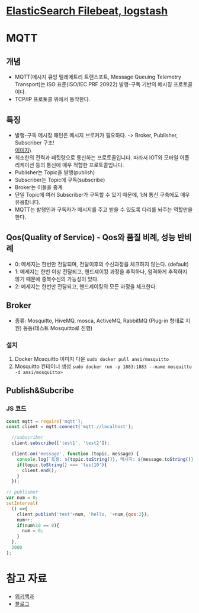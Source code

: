 # [ElasticSearch Filebeat, logstash](https://findstar.pe.kr/2018/05/28/install-and_configuration-filebeat-logstash/)


# MQTT

## 개념
- MQTT(메시지 큐잉 텔레메트리 트랜스포트, Message Queuing Telemetry Transport)는 ISO 표준(ISO/IEC PRF 20922) 발행-구독 기반의 메시징 프로토콜이다.
- TCP/IP 프로토콜 위에서 동작한다. 
## 특징
- 발행-구독 메시징 패턴은 메시지 브로커가 필요하다. -> Broker, Publisher, Subscriber 구조!\
[이미지](https://user-images.githubusercontent.com/64191382/111421929-280cb200-8731-11eb-87be-ffabc64cfe53.png)\
- 최소한의 전력과 패킷량으로 통신하는 프로토콜입니다. 따라서 IOT와 모바일 어플리케이션 등의 통신에 매우 적합한 프로토콜입니다.
- Publisher는 Topic을 발행(publish)
- Subscriber는 Topic에 구독(subscribe)
- Broker는 이들을 중계
- 단일 Topic에 여러 Subscriber가 구독할 수 있기 때문에, 1:N 통신 구축에도 매우 유용합니다.
- MQTT는 발행인과 구독자가 메시지를 주고 받을 수 있도록 다리를 놔주는 역할만을 한다.
## Qos(Quality of Service) - Qos와 품질 비례, 성능 반비례 
- 0: 메세지는 한번만 전달되며, 전달이후의 수신과정을 체크하지 않는다. (default)
- 1: 메세지는 한번 이상 전달되고, 핸드셰이킹 과정을 추적하나, 엄격하게 추적하지 않기 때문에 중복수신의 가능성이 있다.
- 2: 메세지는 한번만 전달되고, 핸드셰이킹의 모든 과정을 체크한다.

## Broker
- 종류: Mosquitto, HiveMQ, mosca, ActiveMQ, RabbitMQ (Plug-in 형태로 지원) 등등(테스트 Mosquitto로 진행)
### 설치
1. Docker Mosquitto 이미지 다운
```sudo docker pull ansi/mosquitto ```
2. Mosquitto 컨테이너 생성
``` sudo docker run -p 1883:1883 --name mosquitto -d ansi/mosquitto> ```

## Publish&Subcribe
### JS 코드
``` js
const mqtt = require('mqtt');
const client = mqtt.connect('mqtt://localhost');

  //subscriber
  client.subscribe(['test1', 'test2']);

  client.on('message', function (topic, message) {
    console.log(`토필: ${topic.toString()}, 메시지: ${message.toString()}`);
    if(topic.toString() === 'test10'){
      client.end();
    }
  });

// publisher
var num = 0;
setInterval(
  () =>{
    client.publish('test'+num, 'hello, '+num,{qos:2});
    num++;
    if(num%10 == 0){
      num = 0;
    }
  },
  2000
);
```

# 참고 자료
- [위키백과](https://ko.wikipedia.org/wiki/MQTT)
- [블로그](https://medium.com/@jspark141515/mqtt%EB%9E%80-314472c246ee)
